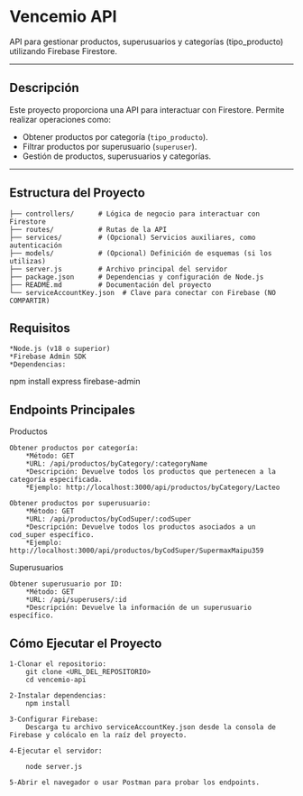 # **Vencemio API**

API para gestionar productos, superusuarios y categorías (tipo_producto) utilizando Firebase Firestore.

---

## **Descripción**

Este proyecto proporciona una API para interactuar con Firestore. Permite realizar operaciones como:
- Obtener productos por categoría (`tipo_producto`).
- Filtrar productos por superusuario (`superuser`).
- Gestión de productos, superusuarios y categorías.

---

## **Estructura del Proyecto**

```plaintext
├── controllers/      # Lógica de negocio para interactuar con Firestore
├── routes/           # Rutas de la API
├── services/         # (Opcional) Servicios auxiliares, como autenticación
├── models/           # (Opcional) Definición de esquemas (si los utilizas)
├── server.js         # Archivo principal del servidor
├── package.json      # Dependencias y configuración de Node.js
├── README.md         # Documentación del proyecto
└── serviceAccountKey.json  # Clave para conectar con Firebase (NO COMPARTIR)
```

## **Requisitos**
    *Node.js (v18 o superior)
    *Firebase Admin SDK
    *Dependencias:

npm install express firebase-admin

## **Endpoints Principales**
Productos

    Obtener productos por categoría:
        *Método: GET
        *URL: /api/productos/byCategory/:categoryName
        *Descripción: Devuelve todos los productos que pertenecen a la categoría especificada.
        *Ejemplo: http://localhost:3000/api/productos/byCategory/Lacteo

    Obtener productos por superusuario:
        *Método: GET
        *URL: /api/productos/byCodSuper/:codSuper
        *Descripción: Devuelve todos los productos asociados a un cod_super específico.
        *Ejemplo: http://localhost:3000/api/productos/byCodSuper/SupermaxMaipu359

Superusuarios

    Obtener superusuario por ID:
        *Método: GET
        *URL: /api/superusers/:id
        *Descripción: Devuelve la información de un superusuario específico.

## **Cómo Ejecutar el Proyecto**
    1-Clonar el repositorio:
        git clone <URL_DEL_REPOSITORIO>
        cd vencemio-api

    2-Instalar dependencias:
        npm install

    3-Configurar Firebase:
        Descarga tu archivo serviceAccountKey.json desde la consola de Firebase y colócalo en la raíz del proyecto.

    4-Ejecutar el servidor:

        node server.js

    5-Abrir el navegador o usar Postman para probar los endpoints.